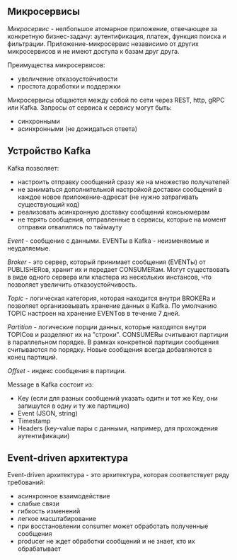 ## Микросервисы
*Микросервис* - нелбольшое атомарное приложение, отвечающее за конкретную бизнес-задачу: аутентификация, платеж, функция поиска и фильтрации. Приложение-микросервис независимо от других микросервисов и не имеют доступа к базам друг друга.

Преимущества микросервисов:
- увеличение отказоустойчивости
- простота доработки и поддержки

Микросервисы общаются между собой по сети через REST, http, gRPC или Kafka.
Запросы от сервиса к сервису могут быть:
- синхронными
- асинхронными (не дожидаться ответа)
## Устройство Kafka

Kafka позволяет:
- настроить отправку сообщений сразу же на множество получателей
- не заниматься дополнительной настройкой доставки сообщений в каждое новое приложение-адресат (не нужно затрагивать существующий код)
- реализовать асинхронную доставку сообщений консьюмерам
- не терять сообщения, отправленные в сервисы, которые на момент отправки отвалились по таймауту

*Event* - сообщение с данными. EVENTы в Kafka - неизменяемые и неудаляемые.

*Broker* - это сервер, который принимает сообщения (EVENTы) от PUBLISHERов, хранит их и передает CONSUMERам. Могут существовать в виде одного сервера или кластера из нескольких инстансов, что позволяет увеличить отказоустойчивость.

*Topic* - логическая категория, которая находится внутри BROKERа и позволяет организовывать хранение данных в Kafka. По умолчанию TOPIC настроен на хранение EVENTов в течение 7 дней.

*Partition* - логические порции данных, которые находятся внутри TOPICов и разделяют их на "строки". CONSUMERы считывают партиции в параллельном порядке. В рамках конкретной партиции сообщения считываются по порядку. Новые сообщения всегда добавляются в конец партиций.

*Offset* - индекс сообщения в партиции.

Message в Kafka состоит из:
- Key (если для разных сообщений указать одитн и тот же Key, они запишутся в одну и ту же партицию)
- Event (JSON, string)
- Timestamp
- Headers (key-value пары с данными, например, для прохождения аутентификации)
## Event-driven архитектура

Event-driven архитектура - это архитектура, которая соответствует ряду требований:
- асинхронное взаимодействие 
- слабые связи
- гибкость изменений
- легкое масштабирование
- при восстановлении consumer может обработать полученные сообщения
- producer не ждет обработки сообщений и не знает, кто их обрабатывает